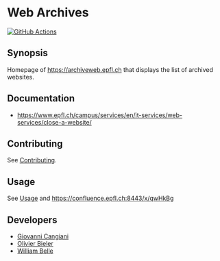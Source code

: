 Web Archives
============

[![GitHub Actions](https://github.com/epfl-si/homepage-archiveweb.epfl.ch/workflows/Build/badge.svg?branch=master)](https://github.com/epfl-si/homepage-archiveweb.epfl.ch/actions/)

Synopsis
--------

Homepage of https://archiveweb.epfl.ch that displays the list of archived
websites.

Documentation
-------------

* https://www.epfl.ch/campus/services/en/it-services/web-services/close-a-website/

Contributing
-------------

See [Contributing](CONTRIBUTING.md).

Usage
-----

See [Usage](USAGE.md) and https://confluence.epfl.ch:8443/x/qwHkBg

Developers
----------

* [Giovanni Cangiani](https://github.com/multiscan)
* [Olivier Bieler](https://github.com/obieler)
* [William Belle](https://github.com/williambelle)
